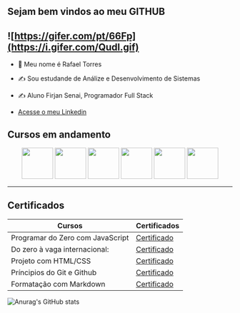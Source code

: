 <!---
- 👋 Hi, I’m RafaelTorres700
- 👀 I’m interested in ...
- 🌱 I’m currently learning ...
- 💞️ I’m looking to collaborate on ...
- 📫 How to reach me ...
- 😄 Pronouns: ...
- ⚡ Fun fact: ...

RafaelTorres700/RafaelTorres700 is a ✨ special ✨ repository because its `README.md` (this file) appears on your GitHub profile.
You can click the Preview link to take a look at your changes.
--->

## Sejam bem vindos ao meu GITHUB
![https://gifer.com/pt/66Fp](https://i.gifer.com/Qudl.gif)
----------------------------------------------------
- 🥸 Meu nome é Rafael Torres
- ✍️ Sou estudande de Análize e Desenvolvimento de Sistemas
- ✍️ Aluno Firjan Senai, Programador Full Stack

  
- [ Acesse o meu Linkedin](https://www.linkedin.com/in/rafael-torres-447468353/)

 ## Cursos em andamento
<p align="center">
  
 
<img src="https://cdn.jsdelivr.net/gh/devicons/devicon@latest/icons/javascript/javascript-original.svg" width="70px">      
<img src="https://cdn.jsdelivr.net/gh/devicons/devicon@latest/icons/html5/html5-original-wordmark.svg" width="70px">
<img src="https://cdn.jsdelivr.net/gh/devicons/devicon@latest/icons/css3/css3-original-wordmark.svg" width="70px">          
<img src="https://cdn.jsdelivr.net/gh/devicons/devicon@latest/icons/github/github-original-wordmark.svg" width="70px"> 
<img src="https://cdn.jsdelivr.net/gh/devicons/devicon@latest/icons/angular/angular-original.svg"  width="70px">
<img src="https://cdn.jsdelivr.net/gh/devicons/devicon@latest/icons/mysql/mysql-original-wordmark.svg" width="70px">
          
          
  
          

  
---------------------------------------------------------------
## Certificados

|Cursos                          |Certificados|
|--------------------------------|------------|
|Programar do Zero com JavaScript|[Certificado](https://hermes.dio.me/certificates/PYFEBL2D.pdf)|
|Do zero à vaga internacional:   |[Certificado](https://hermes.dio.me/certificates/CS9DG2W2.pdf)|
|Projeto com HTML/CSS            |[Certificado](https://hermes.dio.me/certificates/UPEZDLRT.pdf)|
|Príncipios do Git e Github      |[Certificado](https://hermes.dio.me/certificates/BCKBP7FU.pdf)|
|Formatação com Markdown         |[Certificado](https://hermes.dio.me/certificates/UU42PZEB.pdf)|

![Anurag's GitHub stats](https://github-readme-stats.vercel.app/api?username=RafaelTorres700&theme=dark&show_icons=true)
